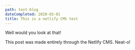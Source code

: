 ```yaml
---
path: test-blog
dateCompleted: 2020-03-01
title: This is a netlify CMS test
---
```

Well would you look at that!

This post was made entirely through the Netlify CMS. Neat-o!
